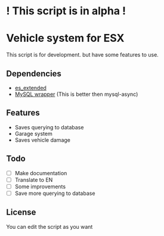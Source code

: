 # ! This script is in alpha !
# Vehicle system for ESX
This script is for development. but have some features to use.

## Dependencies
- [es_extended](https://github.com/esx-framework/es_extended/tree/legacy)
- [MySQL wrapper](https://forum.cfx.re/t/standalone-oxmysql-lightweight-mysql-wrapper/4755120) (This is better then mysql-async)

## Features
- Saves querying to database
- Garage system
- Saves vehicle damage

## Todo
- [ ] Make documentation
- [ ] Translate to EN
- [ ] Some improvements
- [ ] Save more querying to database

## License
You can edit the script as you want
